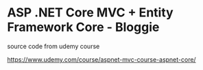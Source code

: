 # ASP .NET Core MVC + Entity Framework Core - Bloggie

source code from udemy course

https://www.udemy.com/course/aspnet-mvc-course-aspnet-core/
